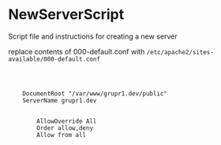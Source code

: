 # NewServerScript
Script file and instructions for creating a new server


replace contents of 000-default.conf with <code>/etc/apache2/sites-available/000-default.conf</code>


<pre><code>

<VirtualHost *:80>
    DocumentRoot "/var/www/grupr1.dev/public"
    ServerName grupr1.dev

    <Directory "/var/www/grupr1.dev/public">
        AllowOverride All
        Order allow,deny
        Allow from all
    </Directory>
</VirtualHost>

</pre></code>

